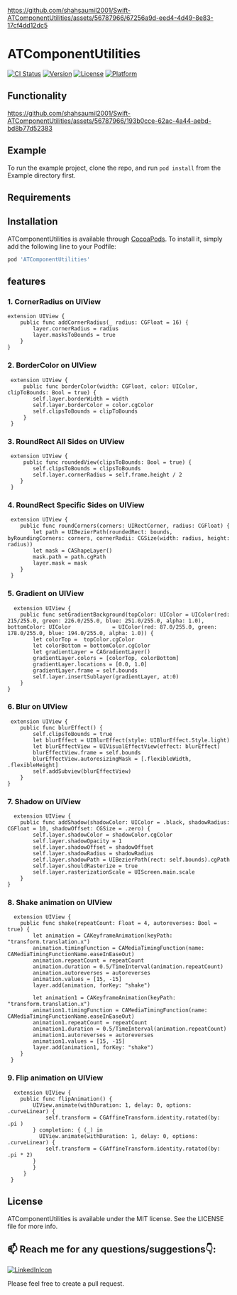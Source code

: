 
https://github.com/shahsaumil2001/Swift-ATComponentUtilities/assets/56787966/67256a9d-eed4-4d49-8e83-17cf4dd12dc5
# ATComponentUtilities

[![CI Status](https://img.shields.io/travis/shahsaumil20011991@gmail.com/ATComponentUtilities.svg?style=flat)](https://travis-ci.org/shahsaumil20011991@gmail.com/ATComponentUtilities)
[![Version](https://img.shields.io/cocoapods/v/ATComponentUtilities.svg?style=flat)](https://cocoapods.org/pods/ATComponentUtilities)
[![License](https://img.shields.io/cocoapods/l/ATComponentUtilities.svg?style=flat)](https://cocoapods.org/pods/ATComponentUtilities)
[![Platform](https://img.shields.io/cocoapods/p/ATComponentUtilities.svg?style=flat)](https://cocoapods.org/pods/ATComponentUtilities)

## Functionality

https://github.com/shahsaumil2001/Swift-ATComponentUtilities/assets/56787966/193b0cce-62ac-4a44-aebd-bd8b77d52383

## Example

To run the example project, clone the repo, and run `pod install` from the Example directory first.

## Requirements

## Installation

ATComponentUtilities is available through [CocoaPods](https://cocoapods.org). To install
it, simply add the following line to your Podfile:

```ruby
pod 'ATComponentUtilities'
```
## features
### 1. CornerRadius on UIView
    extension UIView {
        public func addCornerRadius(_ radius: CGFloat = 16) {
            layer.cornerRadius = radius
            layer.masksToBounds = true
        }
    }

### 2. BorderColor on UIView
     extension UIView {
         public func borderColor(width: CGFloat, color: UIColor, clipToBounds: Bool = true) {
            self.layer.borderWidth = width
            self.layer.borderColor = color.cgColor
            self.clipsToBounds = clipToBounds
         }
     }

### 3. RoundRect All Sides on UIView
     extension UIView {    
         public func roundedView(clipsToBounds: Bool = true) {
            self.clipsToBounds = clipsToBounds
            self.layer.cornerRadius = self.frame.height / 2
        }
     }

 ### 4. RoundRect Specific Sides on UIView
     extension UIView { 
        public func roundCorners(corners: UIRectCorner, radius: CGFloat) {
            let path = UIBezierPath(roundedRect: bounds, byRoundingCorners: corners, cornerRadii: CGSize(width: radius, height: radius))
            let mask = CAShapeLayer()
            mask.path = path.cgPath
            layer.mask = mask
        }
     }
    
 ### 5. Gradient on UIView
      extension UIView { 
        public func setGradientBackground(topColor: UIColor = UIColor(red: 215/255.0, green: 226.0/255.0, blue: 251.0/255.0, alpha: 1.0), bottomColor: UIColor             = UIColor(red: 87.0/255.0, green: 178.0/255.0, blue: 194.0/255.0, alpha: 1.0)) {
            let colorTop =  topColor.cgColor
            let colorBottom = bottomColor.cgColor
            let gradientLayer = CAGradientLayer()
            gradientLayer.colors = [colorTop, colorBottom]
            gradientLayer.locations = [0.0, 1.0]
            gradientLayer.frame = self.bounds
            self.layer.insertSublayer(gradientLayer, at:0)
        }
    }
    
 ### 6. Blur on UIView
     extension UIView { 
        public func blurEffect() {
            self.clipsToBounds = true
            let blurEffect = UIBlurEffect(style: UIBlurEffect.Style.light)
            let blurEffectView = UIVisualEffectView(effect: blurEffect)
            blurEffectView.frame = self.bounds
            blurEffectView.autoresizingMask = [.flexibleWidth, .flexibleHeight]
            self.addSubview(blurEffectView)
        }
    }
    
 ### 7. Shadow on UIView
      extension UIView { 
        public func addShadow(shadowColor: UIColor = .black, shadowRadius: CGFloat = 10, shadowOffset: CGSize = .zero) {
            self.layer.shadowColor = shadowColor.cgColor
            self.layer.shadowOpacity = 1
            self.layer.shadowOffset = shadowOffset
            self.layer.shadowRadius = shadowRadius
            self.layer.shadowPath = UIBezierPath(rect: self.bounds).cgPath
            self.layer.shouldRasterize = true
            self.layer.rasterizationScale = UIScreen.main.scale
        }
    }

 ### 8. Shake animation on UIView
      extension UIView { 
        public func shake(repeatCount: Float = 4, autoreverses: Bool = true) {
            let animation = CAKeyframeAnimation(keyPath: "transform.translation.x")
            animation.timingFunction = CAMediaTimingFunction(name: CAMediaTimingFunctionName.easeInEaseOut)
            animation.repeatCount = repeatCount
            animation.duration = 0.5/TimeInterval(animation.repeatCount)
            animation.autoreverses = autoreverses
            animation.values = [15, -15]
            layer.add(animation, forKey: "shake")
        
            let animation1 = CAKeyframeAnimation(keyPath: "transform.translation.x")
            animation1.timingFunction = CAMediaTimingFunction(name: CAMediaTimingFunctionName.easeInEaseOut)
            animation1.repeatCount = repeatCount
            animation1.duration = 0.5/TimeInterval(animation.repeatCount)
            animation1.autoreverses = autoreverses
            animation1.values = [15, -15]
            layer.add(animation1, forKey: "shake")
        }
     }
    
 ### 9. Flip animation on UIView
      extension UIView { 
        public func flipAnimation() {
            UIView.animate(withDuration: 1, delay: 0, options: .curveLinear) {
                self.transform = CGAffineTransform.identity.rotated(by: .pi )
            } completion: { (_) in
              UIView.animate(withDuration: 1, delay: 0, options: .curveLinear) {
                self.transform = CGAffineTransform.identity.rotated(by: .pi * 2)
            }
            }
         }
     }


## License

ATComponentUtilities is available under the MIT license. See the LICENSE file for more info.

## 📫 Reach me for any questions/suggestions:point_down::
[![LinkedInIcon](https://user-images.githubusercontent.com/56787966/180372874-fd85a898-5750-4b51-a39d-bf552e321eb4.png)](https://www.linkedin.com/in/saumil-shah-b954b9101/)

Please feel free to create a pull request.
